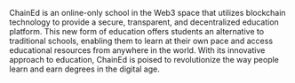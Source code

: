 ChainEd is an online-only school in the Web3 space that utilizes blockchain technology to provide a secure, transparent, and decentralized education platform. This new form of education offers students an alternative to traditional schools, enabling them to learn at their own pace and access educational resources from anywhere in the world. With its innovative approach to education, ChainEd is poised to revolutionize the way people learn and earn degrees in the digital age.
